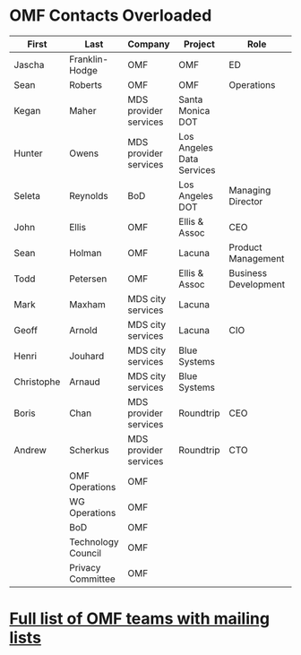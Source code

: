 # OMF Contacts Overloaded
<div class="datatable-begin"></div>

First     | Last       | Company      | Project      | Role      | email         
--------- | ---------- | ------------ | ------------ | --------- | ------------
Jascha | Franklin-Hodge | OMF | OMF | ED | <jascha@openmobilityfoundation.org>
Sean | Roberts | OMF | OMF | Operations | <sean@openmobilityfoundation.org>
Kegan | Maher | MDS provider services | Santa Monica DOT | | <Kegan.Maher@SMGOV.NET>
Hunter | Owens | MDS provider services | Los Angeles Data Services | | <hunter.owens@lacity.org>
Seleta | Reynolds | BoD	| Los Angeles DOT | Managing Director | <seleta.reynolds@lacity.org>
John | Ellis | OMF | Ellis & Assoc | CEO | <john@ellis-and-associates.com>
Sean | Holman | OMF | Lacuna | Product Management | <sean.holman@lacuna.ai>
Todd | Petersen | OMF | Ellis & Assoc | Business Development | <todd@ellis-and-associates.com>
Mark |	Maxham	| MDS city services | Lacuna | | <mark.maxham@lacuna.ai>
Geoff |	Arnold	| MDS city services | Lacuna | CIO | <geoff.arnold@lacuna.ai>
Henri |	Jouhard	| MDS city services | Blue Systems | | <henri.jouhaud@polyconseil.fr>
Christophe | Arnaud | MDS city services	| Blue Systems | | <christophe.arnaud@bluesystems.ai>
Boris |	Chan |	MDS provider services |	Roundtrip | CEO	| <boris@roundtrip.ai>
Andrew | Scherkus | MDS provider services | Roundtrip | CTO | <andrew@roundtrip.ai>
 | | OMF Operations | OMF | | | <omf-admin@openmobilityfoundation.org>
 | | WG Operations | OMF |  | |  <wg-ops@openmobilityfoundation.org>
 | | BoD | OMF | | | <board-all@openmobilityfoundation.org>
 | | Technology Council | OMF | | | <techncouncil@openmobilityfoundation.org>
 | | Privacy Committee | OMF | | |

<div class="datatable-end"></div>

# [Full list of OMF teams with mailing lists](https://sarob.github.io/operations/omf-community#projects-overloaded)
